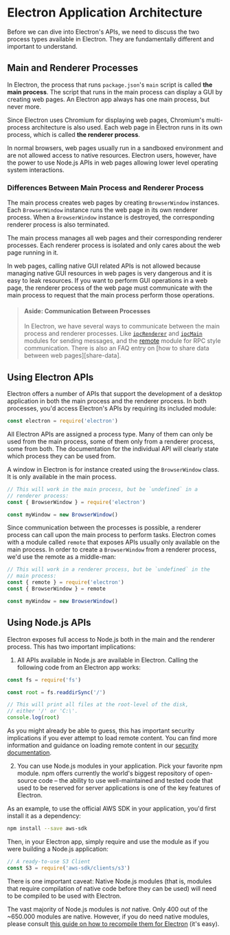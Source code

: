 # Electron Application Architecture

Before we can dive into Electron's APIs, we need to discuss the two process
types available in Electron. They are fundamentally different and important to
understand.

## Main and Renderer Processes

In Electron, the process that runs `package.json`'s `main` script is called
__the main process__. The script that runs in the main process can display a
GUI by creating web pages. An Electron app always has one main process, but
never more.

Since Electron uses Chromium for displaying web pages, Chromium's
multi-process architecture is also used. Each web page in Electron runs in
its own process, which is called __the renderer process__.

In normal browsers, web pages usually run in a sandboxed environment and are not
allowed access to native resources. Electron users, however, have the power to
use Node.js APIs in web pages allowing lower level operating system
interactions.

### Differences Between Main Process and Renderer Process

The main process creates web pages by creating `BrowserWindow` instances. Each
`BrowserWindow` instance runs the web page in its own renderer process. When a
`BrowserWindow` instance is destroyed, the corresponding renderer process
is also terminated.

The main process manages all web pages and their corresponding renderer
processes. Each renderer process is isolated and only cares about the web page
running in it.

In web pages, calling native GUI related APIs is not allowed because managing
native GUI resources in web pages is very dangerous and it is easy to leak
resources. If you want to perform GUI operations in a web page, the renderer
process of the web page must communicate with the main process to request that
the main process perform those operations.

> #### Aside: Communication Between Processes
> In Electron, we have several ways to communicate between the main process
and renderer processes. Like [`ipcRenderer`](../api/ipc-renderer.md) and
[`ipcMain`](../api/ipc-main.md) modules for sending messages, and the
[remote](../api/remote.md) module for RPC style communication. There is also
an FAQ entry on [how to share data between web pages][share-data].

## Using Electron APIs

Electron offers a number of APIs that support the development of a desktop
application in both the main process and the renderer process. In both
processes, you'd access Electron's APIs by requiring its included module:

```javascript
const electron = require('electron')
```

All Electron APIs are assigned a process type. Many of them can only be
used from the main process, some of them only from a renderer process,
some from both. The documentation for the individual API will clearly
state which process they can be used from.

A window in Electron is for instance created using the `BrowserWindow`
class. It is only available in the main process.

```javascript
// This will work in the main process, but be `undefined` in a
// renderer process:
const { BrowserWindow } = require('electron')

const myWindow = new BrowserWindow()
```

Since communication between the processes is possible, a renderer process
can call upon the main process to perform tasks. Electron comes with a
module called `remote` that exposes APIs usually only available on the
main process. In order to create a `BrowserWindow` from a renderer process,
we'd use the remote as a middle-man:

```javascript
// This will work in a renderer process, but be `undefined` in the
// main process:
const { remote } = require('electron')
const { BrowserWindow } = remote

const myWindow = new BrowserWindow()
```

## Using Node.js APIs

Electron exposes full access to Node.js both in the main and the renderer
process. This has two important implications:

1) All APIs available in Node.js are available in Electron. Calling the
following code from an Electron app works:

```javascript
const fs = require('fs')

const root = fs.readdirSync('/')

// This will print all files at the root-level of the disk,
// either '/' or 'C:\'.
console.log(root)
```

As you might already be able to guess, this has important security implications
if you ever attempt to load remote content. You can find more information and
guidance on loading remote content in our [security documentation][security].

2) You can use Node.js modules in your application. Pick your favorite npm
module. npm offers currently the world's biggest repository of open-source
code – the ability to use well-maintained and tested code that used to be
reserved for server applications is one of the key features of Electron.

As an example, to use the official AWS SDK in your application, you'd first
install it as a dependency:

```sh
npm install --save aws-sdk
```

Then, in your Electron app, simply require and use the module as if you were
building a Node.js application:

```javascript
// A ready-to-use S3 Client
const S3 = require('aws-sdk/clients/s3')
```

There is one important caveat: Native Node.js modules (that is, modules that
require compilation of native code before they can be used) will need to be
compiled to be used with Electron.

The vast majority of Node.js modules is _not_ native. Only 400 out of the
~650.000 modules are native. However, if you do need native modules, please
consult [this guide on how to recompile them for Electron][native-node] (it's
easy).

[node-docs]: https://nodejs.org/en/docs/
[security]: ./security.md
[native-node]: ./using-native-node-modules.md
